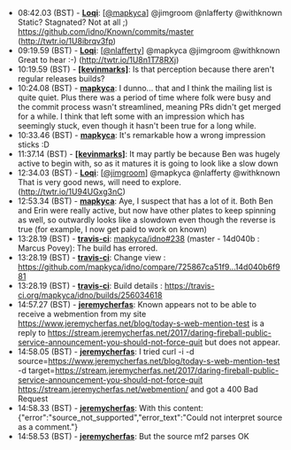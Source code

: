 * <a id="08:42.03">08:42.03 (BST)</a> - __[Loqi](https://github.com/Loqi)__: [<a href="https://twitter.com/mapkyca">@mapkyca</a>] @jimgroom @nlafferty @withknown Static?  Stagnated? Not at all ;) https://github.com/idno/Known/commits/master (http://twtr.io/1U8ibrqv3fp)
* <a id="09:19.59">09:19.59 (BST)</a> - __[Loqi](https://github.com/Loqi)__: [<a href="https://twitter.com/nlafferty">@nlafferty</a>] @mapkyca @jimgroom @withknown Great to hear :-) (http://twtr.io/1U8n1T78RXj)
* <a id="10:19.59">10:19.59 (BST)</a> - __[[kevinmarks]](https://github.com/[kevinmarks])__: Is that perception because there aren't regular releases builds?
* <a id="10:24.08">10:24.08 (BST)</a> - __[mapkyca](https://github.com/mapkyca)__: I dunno... that and I think the mailing list is quite quiet. Plus there was a period of time where folk were busy and the commit process wasn't streamlined, meaning PRs didn't get merged for a while. I think that left some with an impression which has seemingly stuck, even though it hasn't been true for a long while.
* <a id="10:33.46">10:33.46 (BST)</a> - __[mapkyca](https://github.com/mapkyca)__: It's remarkable how a wrong impression sticks :D
* <a id="11:37.14">11:37.14 (BST)</a> - __[[kevinmarks]](https://github.com/[kevinmarks])__: It may partly be because Ben was hugely active to begin with, so as it matures it is going to look like a slow down
* <a id="12:34.03">12:34.03 (BST)</a> - __[Loqi](https://github.com/Loqi)__: [<a href="https://twitter.com/jimgroom">@jimgroom</a>] @mapkyca @nlafferty @withknown That is very good news, will need to explore. (http://twtr.io/1U94UGxg3nC)
* <a id="12:53.34">12:53.34 (BST)</a> - __[mapkyca](https://github.com/mapkyca)__: Aye, I suspect that has a lot of it. Both Ben and Erin were really active, but now have other plates to keep spinning as well, so outwardly looks like a slowdown even though the reverse is true (for example, I now get paid to work on known)
* <a id="13:28.19">13:28.19 (BST)</a> - __[travis-ci](https://github.com/travis-ci)__: <a href="https://github.com/mapkyca/idno/issues/238">mapkyca/idno#238</a> (master - 14d040b : Marcus Povey): The build has errored.
* <a id="13:28.19">13:28.19 (BST)</a> - __[travis-ci](https://github.com/travis-ci)__: Change view : https://github.com/mapkyca/idno/compare/725867ca51f9...14d040b6f981
* <a id="13:28.19">13:28.19 (BST)</a> - __[travis-ci](https://github.com/travis-ci)__: Build details : https://travis-ci.org/mapkyca/idno/builds/256034618
* <a id="14:57.27">14:57.27 (BST)</a> - __[jeremycherfas](https://github.com/jeremycherfas)__: Known appears not to be able to receive a webmention from my site https://www.jeremycherfas.net/blog/today-s-web-mention-test is a reply to https://stream.jeremycherfas.net/2017/daring-fireball-public-service-announcement-you-should-not-force-quit but does not appear.
* <a id="14:58.05">14:58.05 (BST)</a> - __[jeremycherfas](https://github.com/jeremycherfas)__: I tried curl -i -d source=https://www.jeremycherfas.net/blog/today-s-web-mention-test -d target=https://stream.jeremycherfas.net/2017/daring-fireball-public-service-announcement-you-should-not-force-quit https://stream.jeremycherfas.net/webmention/ and got a 400 Bad Request
* <a id="14:58.33">14:58.33 (BST)</a> - __[jeremycherfas](https://github.com/jeremycherfas)__: With this content: {"error":"source_not_supported","error_text":"Could not interpret source as a comment."}
* <a id="14:58.53">14:58.53 (BST)</a> - __[jeremycherfas](https://github.com/jeremycherfas)__: But the source mf2 parses OK
